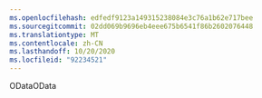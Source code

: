 ```yaml
---
ms.openlocfilehash: edfedf9123a149315238084e3c76a1b62e717bee
ms.sourcegitcommit: 02dd069b9696eb4eee675b6541f86b2602076448
ms.translationtype: MT
ms.contentlocale: zh-CN
ms.lasthandoff: 10/20/2020
ms.locfileid: "92234521"
---
```

<span data-ttu-id="98a2f-101">OData</span><span class="sxs-lookup"><span data-stu-id="98a2f-101">OData</span></span>